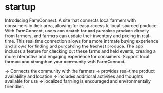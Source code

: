 # startup

Introducing FarmConnect. A site that connects local farmers with consumers in their area, allowing for easy access to local-sourced produce. With FarmConnect, users can search for and purcahse produce directly from farmers, and farmers can update their inventory and pricing in real-time. This real time connection allows for a more intimate buying experience and allows for finding and purcahsing the freshest produce. The app includes a feature for checking out these farms and held events, creating a more interactive and engaging experience for consumers. Support local farmers and strengthen your community with FarmConnect.


-> Connects the community with the farmers
-> provides real-time product availability and location
-> includes additional activities and thoughts available for use
-> localized farming is encouraged and environmentally friendlier.
